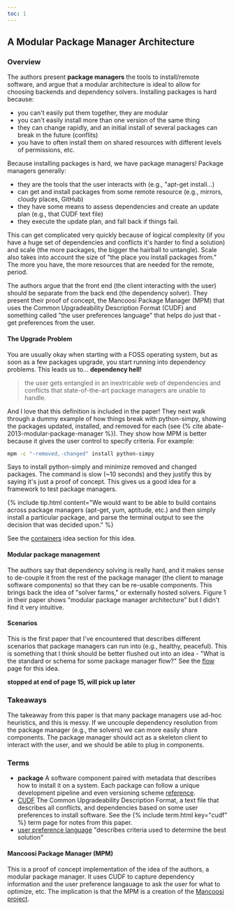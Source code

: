 ```yaml
---
toc: 1
---
```


## A Modular Package Manager Architecture

### Overview

The authors present **package managers** the tools to install/remote software, and argue
that a modular architecture is ideal to allow for choosing backends and dependency solvers.
Installing packages is hard because:

 - you can't easily put them together, they are modular
 - you can't easily install more than one version of the same thing
 - they can change rapidly, and an initial install of several packages can break in the future (conflits)
 - you have to often install them on shared resources with different levels of permissions, etc.

Because installing packages is hard, we have package managers! Package managers generally:

 - they are the tools that the user interacts with (e.g., "apt-get install...)
 - can get and install packages from some remote resource (e.g., mirrors, cloudy places, GitHub)
 - they have some means to assess dependencies and create an update plan (e.g., that CUDF text file)
 - they execute the update plan, and fall back if things fail.

This can get complicated very quickly because of logical complexity (if you have a huge set of dependencies
and conflicts it's harder to find a solution) and scale (the more packages, the bigger the hairball to untangle).
Scale also takes into account the size of "the place you install packages from." The more you have,
the more resources that are needed for the remote, period.

The authors argue that the front end (the client interacting with the user) should be separate from the
back end (the dependency solver). They present their proof of concept, the Mancoosi Package Manager 
(MPM) that uses the Common Upgradeability Description Format (CUDF) and something called 
"the user preferences language" that helps do just that -
get preferences from the user.

#### The Upgrade Problem

You are usually okay when starting with a FOSS operating system, but as soon as a few packages
upgrade, you start running into dependency problems. This leads us to... **dependency hell!**

> the user gets entangled in an inextricable web of dependencies and conflicts that state-of-the-art package managers are unable  to handle.

And I love that this definition is included in the paper! They next walk through a dummy
example of how things break with python-simpy, showing the packages updated, installed, and removed for each 
(see {% cite abate-2013-modular-package-manager %}). They show how MPM is better because it gives the user
control to specify criteria. For example:

```bash
mpm -c "-removed,-changed" install python-simpy
```

Says to install python-simply and minimize removed and changed packages. The command is slow (~10 seconds)
and they justify this by saying it's just a proof of concept. This gives us a good idea for a framework to test package managers.

{% include tip.html content="We would want to be able to build contains across package managers (apt-get, yum, aptitude, etc.) and then simply install a particular package, and parse the terminal output to see the decision that was decided upon." %}

See the <a href="{{ site.baseurl }}/notes/containers#decision-comparison">containers</a> idea section for this idea.

#### Modular package management

The authors say that dependency solving is really hard, and it makes sense to de-couple it from
the rest of the package manager (the client to manage software components) so that they can be re-usable 
components. This brings back the idea of "solver farms," or externally hosted solvers. 
Figure 1 in their paper shows "modular package manager architecture" but I didn't find it very intuitive.

#### Scenarios

This is the first paper that I've encountered that describes different scenarios that package
managers can run into (e.g., healthy, peaceful). This is something that I think should be better flushed
out into an idea - "What is the standard or schema for some package manager flow?"
See the <a href="{{ site.baseurl }}/notes/flow">flow</a> page for this idea.

**stopped at end of page 15, will pick up later**

### Takeaways

The takeaway from this paper is that many package managers use ad-hoc heuristics, and this is messy.
If we uncouple dependency resolution from the package manager (e.g., the solvers) we can
more easily share components. The package manager should act as a skeleton client to interact with the
user, and we should be able to plug in components.

### Terms

 - **package** A software component paired with metadata that describes how to install it on a system. Each package can follow a unique development pipeline and even versioning scheme [reference](https://www.youtube.com/watch?v=NSemlYagjIU).
 - [CUDF](https://www.mancoosi.org/cudf/) The Common Upgradeability Description Format, a text file that describes all conflicts, and dependencies based on some user preferences to install software. See the {% include term.html key="cudf" %} term page for notes from this paper.
 - [user preference language]() "describes criteria used to determine the best solution"

#### Mancoosi Package Manager (MPM)

This is a proof of concept implementation of the idea of the authors, a modular package manager.
It uses CUDF to capture dependency information and the user preference langauage to ask the user
for what to optimize, etc. The implication is that the MPM is a creation of the [Mancoosi project](https://www.mancoosi.org/).
